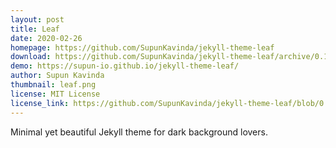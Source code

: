 ```yaml
---
layout: post
title: Leaf
date: 2020-02-26 
homepage: https://github.com/SupunKavinda/jekyll-theme-leaf
download: https://github.com/SupunKavinda/jekyll-theme-leaf/archive/0.1.0.zip
demo: https://supun-io.github.io/jekyll-theme-leaf/
author: Supun Kavinda
thumbnail: leaf.png
license: MIT License
license_link: https://github.com/SupunKavinda/jekyll-theme-leaf/blob/0.1.0/LICENSE.txt
---
```


Minimal yet beautiful Jekyll theme for dark background lovers.
